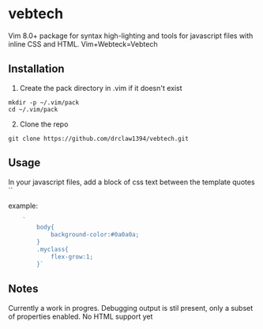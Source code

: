 # vebtech
Vim 8.0+ package for syntax high-lighting and tools for javascript files with inline CSS and HTML. Vim+Webteck=Vebtech

## Installation
1. Create the pack directory in .vim if it doesn't exist
```shell
mkdir -p ~/.vim/pack
cd ~/.vim/pack
```
2.  Clone the repo
```shell
git clone https://github.com/drclaw1394/vebtech.git
```

## Usage

In your javascript files, add a block of css text between the template quotes ``

example:
```javascript
	`
		body{
			background-color:#0a0a0a;
		}
		.myclass{
			flex-grow:1;
		}`
```

## Notes
Currently a work in progres. Debugging output is stil present, only a subset of properties enabled. No HTML support yet

